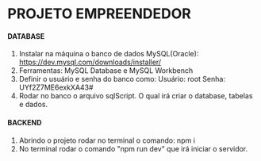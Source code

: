 # PROJETO EMPREENDEDOR

#### DATABASE

1. Instalar na máquina o banco de dados MySQL(Oracle): https://dev.mysql.com/downloads/installer/
2. Ferramentas: MySQL Database e MySQL Workbench
3. Definir o usuário e senha do banco como: 
    Usuário: root
    Senha: UYf2Z7ME6exkXA43#
4. Rodar no banco o arquivo sqlScript. O qual irá criar o database, tabelas e dados.

#### BACKEND

1. Abrindo o projeto rodar no terminal o comando: npm i
2. No terminal rodar o comando "npm run dev" que irá iniciar o servidor.
